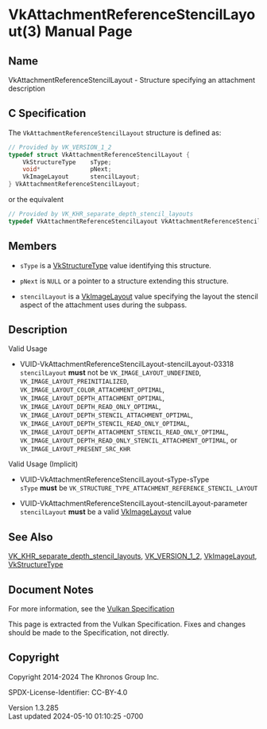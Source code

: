 # VkAttachmentReferenceStencilLayout(3) Manual Page

## Name

VkAttachmentReferenceStencilLayout - Structure specifying an attachment
description



## <a href="#_c_specification" class="anchor"></a>C Specification

The `VkAttachmentReferenceStencilLayout` structure is defined as:

``` c
// Provided by VK_VERSION_1_2
typedef struct VkAttachmentReferenceStencilLayout {
    VkStructureType    sType;
    void*              pNext;
    VkImageLayout      stencilLayout;
} VkAttachmentReferenceStencilLayout;
```

or the equivalent

``` c
// Provided by VK_KHR_separate_depth_stencil_layouts
typedef VkAttachmentReferenceStencilLayout VkAttachmentReferenceStencilLayoutKHR;
```

## <a href="#_members" class="anchor"></a>Members

- `sType` is a [VkStructureType](https://registry.khronos.org/vulkan/specs/1.3-extensions/man/html/VkStructureType.html) value identifying
  this structure.

- `pNext` is `NULL` or a pointer to a structure extending this
  structure.

- `stencilLayout` is a [VkImageLayout](https://registry.khronos.org/vulkan/specs/1.3-extensions/man/html/VkImageLayout.html) value
  specifying the layout the stencil aspect of the attachment uses during
  the subpass.

## <a href="#_description" class="anchor"></a>Description

Valid Usage

- <a href="#VUID-VkAttachmentReferenceStencilLayout-stencilLayout-03318"
  id="VUID-VkAttachmentReferenceStencilLayout-stencilLayout-03318"></a>
  VUID-VkAttachmentReferenceStencilLayout-stencilLayout-03318  
  `stencilLayout` **must** not be `VK_IMAGE_LAYOUT_UNDEFINED`,
  `VK_IMAGE_LAYOUT_PREINITIALIZED`,
  `VK_IMAGE_LAYOUT_COLOR_ATTACHMENT_OPTIMAL`,
  `VK_IMAGE_LAYOUT_DEPTH_ATTACHMENT_OPTIMAL`,
  `VK_IMAGE_LAYOUT_DEPTH_READ_ONLY_OPTIMAL`,
  `VK_IMAGE_LAYOUT_DEPTH_STENCIL_ATTACHMENT_OPTIMAL`,
  `VK_IMAGE_LAYOUT_DEPTH_STENCIL_READ_ONLY_OPTIMAL`,
  `VK_IMAGE_LAYOUT_DEPTH_ATTACHMENT_STENCIL_READ_ONLY_OPTIMAL`,
  `VK_IMAGE_LAYOUT_DEPTH_READ_ONLY_STENCIL_ATTACHMENT_OPTIMAL`, or
  `VK_IMAGE_LAYOUT_PRESENT_SRC_KHR`

Valid Usage (Implicit)

- <a href="#VUID-VkAttachmentReferenceStencilLayout-sType-sType"
  id="VUID-VkAttachmentReferenceStencilLayout-sType-sType"></a>
  VUID-VkAttachmentReferenceStencilLayout-sType-sType  
  `sType` **must** be
  `VK_STRUCTURE_TYPE_ATTACHMENT_REFERENCE_STENCIL_LAYOUT`

- <a
  href="#VUID-VkAttachmentReferenceStencilLayout-stencilLayout-parameter"
  id="VUID-VkAttachmentReferenceStencilLayout-stencilLayout-parameter"></a>
  VUID-VkAttachmentReferenceStencilLayout-stencilLayout-parameter  
  `stencilLayout` **must** be a valid
  [VkImageLayout](https://registry.khronos.org/vulkan/specs/1.3-extensions/man/html/VkImageLayout.html) value

## <a href="#_see_also" class="anchor"></a>See Also

[VK_KHR_separate_depth_stencil_layouts](https://registry.khronos.org/vulkan/specs/1.3-extensions/man/html/VK_KHR_separate_depth_stencil_layouts.html),
[VK_VERSION_1_2](https://registry.khronos.org/vulkan/specs/1.3-extensions/man/html/VK_VERSION_1_2.html),
[VkImageLayout](https://registry.khronos.org/vulkan/specs/1.3-extensions/man/html/VkImageLayout.html),
[VkStructureType](https://registry.khronos.org/vulkan/specs/1.3-extensions/man/html/VkStructureType.html)

## <a href="#_document_notes" class="anchor"></a>Document Notes

For more information, see the <a
href="https://registry.khronos.org/vulkan/specs/1.3-extensions/html/vkspec.html#VkAttachmentReferenceStencilLayout"
target="_blank" rel="noopener">Vulkan Specification</a>

This page is extracted from the Vulkan Specification. Fixes and changes
should be made to the Specification, not directly.

## <a href="#_copyright" class="anchor"></a>Copyright

Copyright 2014-2024 The Khronos Group Inc.

SPDX-License-Identifier: CC-BY-4.0

Version 1.3.285  
Last updated 2024-05-10 01:10:25 -0700
